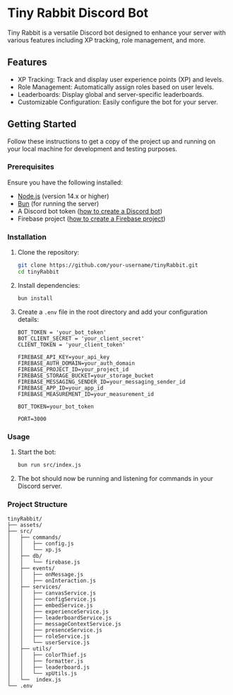 # Tiny Rabbit Discord Bot

Tiny Rabbit is a versatile Discord bot designed to enhance your server with various features including XP tracking, role management, and more.

## Features

-  XP Tracking: Track and display user experience points (XP) and levels.
-  Role Management: Automatically assign roles based on user levels.
-  Leaderboards: Display global and server-specific leaderboards.
-  Customizable Configuration: Easily configure the bot for your server.

## Getting Started

Follow these instructions to get a copy of the project up and running on your local machine for development and testing purposes.

### Prerequisites

Ensure you have the following installed:

-  [Node.js](https://nodejs.org/) (version 14.x or higher)
-  [Bun](https://bun.sh/) (for running the server)
-  A Discord bot token ([how to create a Discord bot](https://discordpy.readthedocs.io/en/stable/discord.html))
-  Firebase project ([how to create a Firebase project](https://firebase.google.com/docs/web/setup))

### Installation

1. Clone the repository:

   ```sh
   git clone https://github.com/your-username/tinyRabbit.git
   cd tinyRabbit
   ```

2. Install dependencies:

   ```sh
   bun install
   ```

3. Create a `.env` file in the root directory and add your configuration details:

   ```plaintext
   BOT_TOKEN = 'your_bot_token'
   BOT_CLIENT_SECRET = 'your_client_secret'
   CLIENT_TOKEN = 'your_client_token'

   FIREBASE_API_KEY=your_api_key
   FIREBASE_AUTH_DOMAIN=your_auth_domain
   FIREBASE_PROJECT_ID=your_project_id
   FIREBASE_STORAGE_BUCKET=your_storage_bucket
   FIREBASE_MESSAGING_SENDER_ID=your_messaging_sender_id
   FIREBASE_APP_ID=your_app_id
   FIREBASE_MEASUREMENT_ID=your_measurement_id

   BOT_TOKEN=your_bot_token

   PORT=3000
   ```

### Usage

1. Start the bot:

   ```sh
   bun run src/index.js
   ```

2. The bot should now be running and listening for commands in your Discord server.

### Project Structure

```plaintext
tinyRabbit/
├── assets/
├── src/
│   ├── commands/
│   │   ├── config.js
│   │   └── xp.js
│   ├── db/
│   │   └── firebase.js
│   ├── events/
│   │   ├── onMessage.js
│   │   ├── onInteraction.js
│   ├── services/
│   │   ├── canvasService.js
│   │   ├── configService.js
│   │   ├── embedService.js
│   │   ├── experienceService.js
│   │   ├── leaderboardService.js
│   │   ├── messageContextService.js
│   │   ├── presenceService.js
│   │   ├── roleService.js
│   │   └── userService.js
│   ├── utils/
│   │   ├── colorThief.js
│   │   ├── formatter.js
│   │   ├── leaderboard.js
│   │   └── xpUtils.js
│   └──  index.js
└── .env
```
